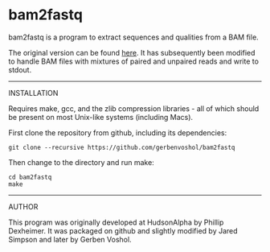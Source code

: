 bam2fastq
=========
    
bam2fastq is a program to extract sequences and qualities from a BAM file.

The original version can be found [here](http://gsl.hudsonalpha.org/information/software/bam2fastq).
It has subsequently been modified to handle BAM files with mixtures of paired and unpaired reads and write to stdout.

------------
INSTALLATION

Requires make, gcc, and the zlib compression libraries - all of which should
be present on most Unix-like systems (including Macs).

First clone the repository from github, including its dependencies:

```
git clone --recursive https://github.com/gerbenvoshol/bam2fastq
```

Then change to the directory and run make:

```
cd bam2fastq
make
```

------
AUTHOR

This program was originally developed at HudsonAlpha by Phillip Dexheimer. 
It was packaged on github and slightly modified by Jared Simpson and later by Gerben Voshol.
